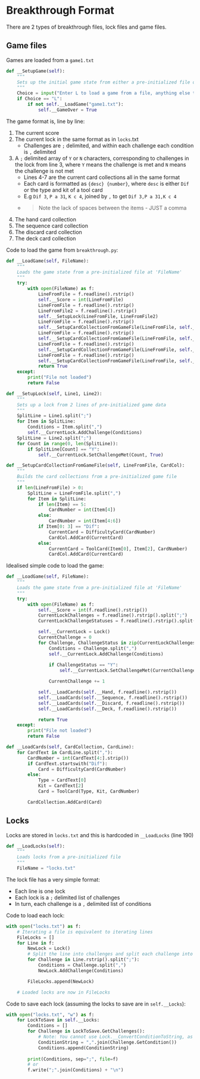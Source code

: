 # Breakthrough Format

There are 2 types of breakthrough files, lock files and game files.

## Game files

Games are loaded from a `game1.txt`

```py
def __SetupGame(self):
    """
    Sets up the initial game state from either a pre-initialized file or a random configuration
    """
    Choice = input("Enter L to load a game from a file, anything else to play a new game:> ").upper()
    if Choice == "L":
        if not self.__LoadGame("game1.txt"):
            self.__GameOver = True
```

The game format is, line by line:

1. The current score
2. The current lock in the same format as in `locks`.txt  
   * Challenges are `;` delimited, and within each challenge each condition is `,` delimited
3. A `;` delimited array of `Y` or `N` characters, corresponding to challenges in the lock from line 3, where `Y` means the challenge is met and `N` means the challenge is not met  
   * Lines 4-7 are the current card collections all in the same format
   * Each card is formatted as `{desc} {number}`, where `desc` is either `Dif` or the type and kit of a tool card
   * E.g `Dif 3`, `P a 31`, `K c 4`, joined by `,` to get `Dif 3,P a 31,K c 4`
   * > Note the lack of spaces between the items - JUST a comma
4. The hand card collection
5. The sequence card collection
6. The discard card collection
7. The deck card collection

Code to load the game from `breakthrough.py`:

```py
def __LoadGame(self, FileName):
    """
    Loads the game state from a pre-initialized file at 'FileName'
    """
    try:
        with open(FileName) as f:          
            LineFromFile = f.readline().rstrip()
            self.__Score = int(LineFromFile)
            LineFromFile = f.readline().rstrip()
            LineFromFile2 = f.readline().rstrip()
            self.__SetupLock(LineFromFile, LineFromFile2)
            LineFromFile = f.readline().rstrip()
            self.__SetupCardCollectionFromGameFile(LineFromFile, self.__Hand)
            LineFromFile = f.readline().rstrip()
            self.__SetupCardCollectionFromGameFile(LineFromFile, self.__Sequence)
            LineFromFile = f.readline().rstrip()
            self.__SetupCardCollectionFromGameFile(LineFromFile, self.__Discard)
            LineFromFile = f.readline().rstrip()
            self.__SetupCardCollectionFromGameFile(LineFromFile, self.__Deck)
            return True
    except:
        print("File not loaded")
        return False

def __SetupLock(self, Line1, Line2):
    """
    Sets up a lock from 2 lines of pre-initialized game data
    """
    SplitLine = Line1.split(";")
    for Item in SplitLine:
        Conditions = Item.split(",")
        self.__CurrentLock.AddChallenge(Conditions)
    SplitLine = Line2.split(";")
    for Count in range(0, len(SplitLine)):
        if SplitLine[Count] == "Y":
            self.__CurrentLock.SetChallengeMet(Count, True)

def __SetupCardCollectionFromGameFile(self, LineFromFile, CardCol):
    """
    Builds the card collections from a pre-initialized game file
    """
    if len(LineFromFile) > 0:
        SplitLine = LineFromFile.split(",")
        for Item in SplitLine:
            if len(Item) == 5:
                CardNumber = int(Item[4])
            else:
                CardNumber = int(Item[4:6])
            if Item[0: 3] == "Dif":
                CurrentCard = DifficultyCard(CardNumber)
                CardCol.AddCard(CurrentCard)
            else:
                CurrentCard = ToolCard(Item[0], Item[2], CardNumber)
                CardCol.AddCard(CurrentCard)
```

Idealised simple code to load the game:

```py
def __LoadGame(self, FileName):
    """
    Loads the game state from a pre-initialized file at 'FileName'
    """
    try:
        with open(FileName) as f:
            self.__Score = int(f.readline().rstrip())
            CurrentLockChallenges = f.readline().rstrip().split(";")
            CurrentLockChallengeStatuses = f.readline().rstrip().split(";")

            self.__CurrentLock = Lock()
            CurrentChallenge = 0
            for Challenge, ChallengeStatus in zip(CurrentLockChallenges, CurrentLockChallengeStatuses):
                Conditions = Challenge.split(",")
                self.__CurrentLock.AddChallenge(Conditions)
                
                if ChallengeStatus == "Y":
                    self.__CurrentLock.SetChallengeMet(CurrentChallenge, True)

                CurrentChallenge += 1

            self.__LoadCards(self.__Hand, f.readline().rstrip())
            self.__LoadCards(self.__Sequence, f.readline().rstrip())
            self.__LoadCards(self.__Discard, f.readline().rstrip())
            self.__LoadCards(self.__Deck, f.readline().rstrip())

            return True
    except:
        print("File not loaded")
        return False

def __LoadCards(self, CardCollection, CardLine):
    for CardText in CardLine.split(","):
        CardNumber = int(CardText[4:].strip())
        if CardText.startswith("Dif"):
            Card = DifficultyCard(CardNumber)
        else:
            Type = CardText[0]
            Kit = CardText[2]
            Card = ToolCard(Type, Kit, CardNumber)

        CardCollection.AddCard(Card)
```

## Locks

Locks are stored in `locks.txt` and this is hardcoded in `__LoadLocks` (line 190)

```py
def __LoadLocks(self):
    """
    Loads locks from a pre-initialized file
    """
    FileName = "locks.txt"
```

The lock file has a very simple format:

* Each line is one lock
* Each lock is a `;` delimited list of challenges
* In turn, each challenge is a `,` delimited list of conditions

Code to load each lock:

```py
with open("locks.txt") as f:
    # Iterating a file is equivalent to iterating lines
    FileLocks = []
    for Line in f:
        NewLock = Lock()
        # Split the line into challenges and split each challenge into conditions
        for Challenge in Line.rstrip().split(";"):
            Conditions = Challenge.split(",")
            NewLock.AddChallenge(Conditions)

        FileLocks.append(NewLock)

    # Loaded locks are now in FileLocks
```

Code to save each lock (assuming the locks to save are in `self.__Locks`):

```py
with open("locks.txt", "w") as f:
    for LockToSave in self.__Locks:
        Conditions = []
        for Challenge in LockToSave.GetChallenges():
            # Note: You cannot use Lock.__ConvertConditionToString, as it uses ', ' not ',' as a delimiter
            ConditionString = ",".join(Challenge.GetCondition())
            Conditions.append(ConditionString)
            
        print(Conditions, sep=";", file=f)
        # or
        f.write(";".join(Conditions) + "\n")
```
